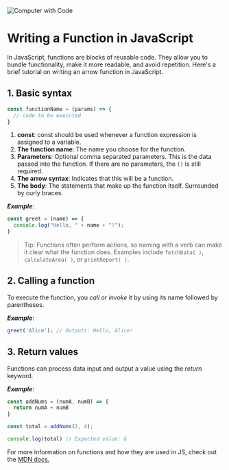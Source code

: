 ![Computer with Code](https://images.unsplash.com/photo-1587620962725-abab7fe55159?auto=format&fit=crop&q=80&w=1631&ixlib=rb-4.0.3&ixid=M3wxMjA3fDB8MHxwaG90by1wYWdlfHx8fGVufDB8fHx8fA%3D%3D)
# Writing a Function in JavaScript

In JavaScript, functions are blocks of reusable code. They allow you to bundle functionality, make it more readable, and avoid repetition. Here's a brief tutorial on writing an arrow function in JavaScript.

## 1. Basic syntax

``` Javascript
const functionName = (params) => {
  // code to be executed
}
```

1. **const**: const should be used whenever a function expression is assigned to a variable.
1. **The function name**: The name you choose for the function.
1. **Parameters**: Optional comma separated parameters. This is the data passed into the function. If there are no parameters, the `()` is still required.
1. **The arrow syntax**: Indicates that this will be a function.
1. **The body**: The statements that make up the function itself. Surrounded by curly braces.

***Example***:

``` Javascript 
const greet = (name) => {
  console.log("Hello, " + name + "!");
}
```

>Tip: Functions often perform actions, so naming with a verb can make it clear what the function does. Examples include `fetchData( )`, `calculateArea( )`, or `printReport( )`. 

##  2. Calling a function

To execute the function, you *call* or *invoke* it by using its name followed by parentheses.

***Example***:

``` Javascript
greet('Alice'); // Outputs: Hello, Alice!
```

## 3. Return values

Functions can process data input and output a value using the *return* keyword.

***Example***: 

``` Javascript
const addNums = (numA, numB) => {
  return numA + numB
}

const total = addNums(2, 4);

console.log(total) // Expected value: 6
```

For more information on functions and how they are used in JS, check out the [MDN docs.](https://developer.mozilla.org/en-US/docs/Web/JavaScript/Guide/Functions)

